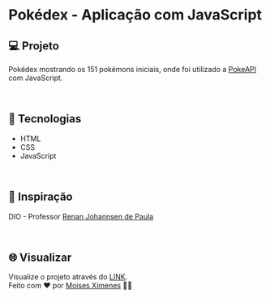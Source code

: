 <h1>Pokédex - Aplicação com JavaScript </h1>

## 💻 Projeto

Pokédex mostrando os 151 pokémons iniciais, onde foi utilizado a [PokeAPI](https://pokeapi.co) com JavaScript.

<br>

## 🚀 Tecnologias

- HTML
- CSS
- JavaScript

<br>

## 💭 Inspiração

DIO -  Professor [Renan Johannsen de Paula](https://www.linkedin.com/in/renanjpaula/)

<br>

## 🌐 Visualizar

Visualize o projeto através do [LINK](). 
<br>
Feito com ❤️ por [Moises Ximenes](https://www.linkedin.com/in/moises-ximenes/) 👋🏻